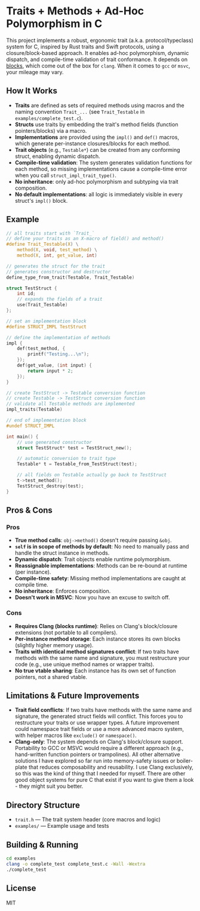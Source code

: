 # Traits + Methods + Ad-Hoc Polymorphism in C

This project implements a robust, ergonomic trait (a.k.a. protocol/typeclass) system for C, inspired by Rust traits and Swift protocols, using a closure/block-based approach. It enables ad-hoc polymorphism, dynamic dispatch, and compile-time validation of trait conformance. It depends on [blocks](https://en.wikipedia.org/wiki/Blocks_(C_language_extension)), which come out of the box for `clang`. When it comes to `gcc` or `msvc`, your mileage may vary.

## How It Works

- **Traits** are defined as sets of required methods using macros and the naming convention `Trait_...` (see `Trait_Testable` in `examples/complete_test.c`).
- **Structs** use traits by embedding the trait's method fields (function pointers/blocks) via a macro.
- **Implementations** are provided using the `impl()` and `def()` macros, which generate per-instance closures/blocks for each method.
- **Trait objects** (e.g., `Testable*`) can be created from any conforming struct, enabling dynamic dispatch.
- **Compile-time validation**: The system generates validation functions for each method, so missing implementations cause a compile-time error when you call `struct_impl_trait_type()`.
- **No inheritance**: only ad-hoc polymorphism and subtyping via trait composition.
- **No default implementations**: all logic is immediately visible in every struct's `impl()` block.

## Example

```c
// all traits start with `Trait_`
// define your traits as an X-macro of field() and method()
#define Trait_Testable(X) \
    method(X, void, test_method) \
    method(X, int, get_value, int)

// generates the struct for the trait
// generates constructor and destructor
define_type_from_trait(Testable, Trait_Testable)

struct TestStruct {
    int id;
    // expands the fields of a trait
    use(Trait_Testable)
};

// set an implementation block
#define STRUCT_IMPL TestStruct

// define the implementation of methods
impl {
    def(test_method, {
        printf("Testing...\n");
    });
    def(get_value, (int input) {
        return input * 2;
    });
}

// create TestStruct -> Testable conversion function
// create Testable -> TestStruct conversion function
// validate all Testable methods are implemented
impl_traits(Testable)

// end of implementation block
#undef STRUCT_IMPL

int main() {
    // use generated constructor
    struct TestStruct* test = TestStruct_new();

    // automatic conversion to trait type
    Testable* t = Testable_from_TestStruct(test);

    // all fields on Testable actually go back to TestStruct 
    t->test_method();
    TestStruct_destroy(test);
}
```

## Pros & Cons 

### Pros
- **True method calls**: `obj->method()` doesn't require passing `&obj`.
- **`self` is in scope of methods by default**: No need to manually pass and handle the struct instance in methods.
- **Dynamic dispatch**: Trait objects enable runtime polymorphism.
- **Reassignable implementations**: Methods can be re-bound at runtime (per instance).
- **Compile-time safety**: Missing method implementations are caught at compile time.
- **No inheritance**: Enforces composition.
- **Doesn't work in MSVC**: Now you have an excuse to switch off.

### Cons
- **Requires Clang (blocks runtime)**: Relies on Clang's block/closure extensions (not portable to all compilers).
- **Per-instance method storage**: Each instance stores its own blocks (slightly higher memory usage).
- **Traits with identical method signatures conflict**: If two traits have methods with the same name and signature, you must restructure your code (e.g., use unique method names or wrapper traits).
- **No true vtable sharing**: Each instance has its own set of function pointers, not a shared vtable.

## Limitations & Future Improvements

- **Trait field conflicts**: If two traits have methods with the same name and signature, the generated struct fields will conflict. This forces you to restructure your traits or use wrapper types. A future improvement could namespace trait fields or use a more advanced macro system, with helper macros like `exclude()` or `namespace()`.
- **Clang-only**: The system depends on Clang's block/closure support. Portability to GCC or MSVC would require a different approach (e.g., hand-written function pointers or trampolines). All other alternative solutions I have explored so far run into memory-safety issues or boiler-plate that reduces composability and reusability. I use Clang exclusively, so this was the kind of thing that I needed for myself. There are other good object systems for pure C that exist if you want to give them a look - they might suit you better.

## Directory Structure

- `trait.h` — The trait system header (core macros and logic)
- `examples/` — Example usage and tests

## Building & Running

```sh
cd examples
clang -o complete_test complete_test.c -Wall -Wextra
./complete_test
```

## License
MIT
